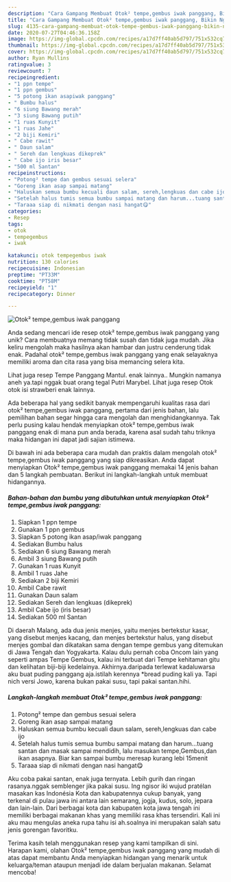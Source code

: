 ```yaml
---
description: "Cara Gampang Membuat Otok² tempe,gembus iwak panggang, Bikin Ngiler"
title: "Cara Gampang Membuat Otok² tempe,gembus iwak panggang, Bikin Ngiler"
slug: 4135-cara-gampang-membuat-otok-tempe-gembus-iwak-panggang-bikin-ngiler
date: 2020-07-27T04:46:36.158Z
image: https://img-global.cpcdn.com/recipes/a17d7ff40ab5d797/751x532cq70/otok-tempegembus-iwak-panggang-foto-resep-utama.jpg
thumbnail: https://img-global.cpcdn.com/recipes/a17d7ff40ab5d797/751x532cq70/otok-tempegembus-iwak-panggang-foto-resep-utama.jpg
cover: https://img-global.cpcdn.com/recipes/a17d7ff40ab5d797/751x532cq70/otok-tempegembus-iwak-panggang-foto-resep-utama.jpg
author: Ryan Mullins
ratingvalue: 3
reviewcount: 7
recipeingredient:
- "1 ppn tempe"
- "1 ppn gembus"
- "5 potong ikan asapiwak panggang"
- " Bumbu halus"
- "6 siung Bawang merah"
- "3 siung Bawang putih"
- "1 ruas Kunyit"
- "1 ruas Jahe"
- "2 biji Kemiri"
- " Cabe rawit"
- " Daun salam"
- " Sereh dan lengkuas dikeprek"
- " Cabe ijo iris besar"
- "500 ml Santan"
recipeinstructions:
- "Potong² tempe dan gembus sesuai selera"
- "Goreng ikan asap sampai matang"
- "Haluskan semua bumbu kecuali daun salam, sereh,lengkuas dan cabe ijo"
- "Setelah halus tumis semua bumbu sampai matang dan harum...tuang santan dan masak sampai mendidih, lalu masukan tempe,Gembus,dan ikan asapnya. Biar kan sampai bumbu meresap kurang lebi 15menit"
- "Taraaa siap di nikmati dengan nasi hangat😋"
categories:
- Resep
tags:
- otok
- tempegembus
- iwak

katakunci: otok tempegembus iwak 
nutrition: 130 calories
recipecuisine: Indonesian
preptime: "PT33M"
cooktime: "PT58M"
recipeyield: "1"
recipecategory: Dinner

---
```



![Otok² tempe,gembus iwak panggang](https://img-global.cpcdn.com/recipes/a17d7ff40ab5d797/751x532cq70/otok-tempegembus-iwak-panggang-foto-resep-utama.jpg)

Anda sedang mencari ide resep otok² tempe,gembus iwak panggang yang unik? Cara membuatnya memang tidak susah dan tidak juga mudah. Jika keliru mengolah maka hasilnya akan hambar dan justru cenderung tidak enak. Padahal otok² tempe,gembus iwak panggang yang enak selayaknya memiliki aroma dan cita rasa yang bisa memancing selera kita.

Lihat juga resep Tempe Panggang Mantul. enak lainnya.. Mungkin namanya aneh ya.tapi nggak buat orang tegal Putri Marybel. Lihat juga resep Otok otok isi strawberi enak lainnya.

Ada beberapa hal yang sedikit banyak mempengaruhi kualitas rasa dari otok² tempe,gembus iwak panggang, pertama dari jenis bahan, lalu pemilihan bahan segar hingga cara mengolah dan menghidangkannya. Tak perlu pusing kalau hendak menyiapkan otok² tempe,gembus iwak panggang enak di mana pun anda berada, karena asal sudah tahu triknya maka hidangan ini dapat jadi sajian istimewa.


Di bawah ini ada beberapa cara mudah dan praktis dalam mengolah otok² tempe,gembus iwak panggang yang siap dikreasikan. Anda dapat menyiapkan Otok² tempe,gembus iwak panggang memakai 14 jenis bahan dan 5 langkah pembuatan. Berikut ini langkah-langkah untuk membuat hidangannya.

<!--inarticleads1-->

##### Bahan-bahan dan bumbu yang dibutuhkan untuk menyiapkan Otok² tempe,gembus iwak panggang:

1. Siapkan 1 ppn tempe
1. Gunakan 1 ppn gembus
1. Siapkan 5 potong ikan asap/iwak panggang
1. Sediakan  Bumbu halus
1. Sediakan 6 siung Bawang merah
1. Ambil 3 siung Bawang putih
1. Gunakan 1 ruas Kunyit
1. Ambil 1 ruas Jahe
1. Sediakan 2 biji Kemiri
1. Ambil  Cabe rawit
1. Gunakan  Daun salam
1. Sediakan  Sereh dan lengkuas (dikeprek)
1. Ambil  Cabe ijo (iris besar)
1. Sediakan 500 ml Santan


Di daerah Malang, ada dua jenis menjes, yaitu menjes bertekstur kasar, yang disebut menjes kacang, dan menjes bertekstur halus, yang disebut menjes gombal dan dikatakan sama dengan tempe gembus yang ditemukan di Jawa Tengah dan Yogyakarta. Kalau dulu pernah coba Oncom lain yang seperti ampas Tempe Gembus, kalau ini terbuat dari Tempe kehitaman gitu dan kelihatan biji-biji kedelainya. Akhirnya.daripada terlewat kadaluwarsa aku buat puding panggang aja.istilah kerennya *bread puding kali ya. Tapi nich versi Jowo, karena bukan pakai susu, tapi pakai santan.hihi. 

<!--inarticleads2-->

##### Langkah-langkah membuat Otok² tempe,gembus iwak panggang:

1. Potong² tempe dan gembus sesuai selera
1. Goreng ikan asap sampai matang
1. Haluskan semua bumbu kecuali daun salam, sereh,lengkuas dan cabe ijo
1. Setelah halus tumis semua bumbu sampai matang dan harum...tuang santan dan masak sampai mendidih, lalu masukan tempe,Gembus,dan ikan asapnya. Biar kan sampai bumbu meresap kurang lebi 15menit
1. Taraaa siap di nikmati dengan nasi hangat😋


Aku coba pakai santan, enak juga ternyata. Lebih gurih dan ringan rasanya.nggak semblenger jika pakai susu. Ing ngisor iki wujud pratélan masakan kas Indonésia Kota dan kabupatennya cukup banyak, yang terkenal di pulau jawa ini antara lain semarang, jogja, kudus, solo, jepara dan lain-lain. Dari berbagai kota dan kabupaten kota jawa tengah ini memiliki berbagai makanan khas yang memiliki rasa khas tersendiri. Kali ini aku mau mengulas aneka rupa tahu isi ah.soalnya ini merupakan salah satu jenis gorengan favoritku. 

Terima kasih telah menggunakan resep yang kami tampilkan di sini. Harapan kami, olahan Otok² tempe,gembus iwak panggang yang mudah di atas dapat membantu Anda menyiapkan hidangan yang menarik untuk keluarga/teman ataupun menjadi ide dalam berjualan makanan. Selamat mencoba!
